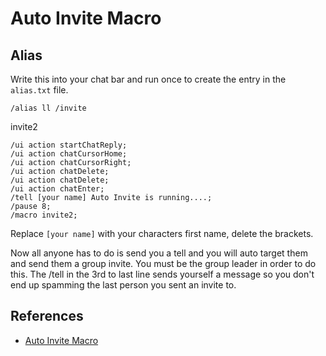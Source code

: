 # Auto Invite Macro

## Alias

Write this into your chat bar and run once to create the entry in the `alias.txt` file.

```
/alias ll /invite
```

invite2

```
/ui action startChatReply;
/ui action chatCursorHome;
/ui action chatCursorRight;
/ui action chatDelete;
/ui action chatDelete;
/ui action chatEnter;
/tell [your name] Auto Invite is running....;
/pause 8;
/macro invite2;
```

Replace `[your name]` with your characters first name, delete the brackets.

Now all anyone has to do is send you a tell and you will auto target them and send them a group invite. You must be the group leader in order to do this.
The /tell in the 3rd to last line sends yourself a message so you don't end up spamming the last person you sent an invite to.

## References

* [Auto Invite Macro](https://swgprophecy.com/showthread.php?tid=727)
